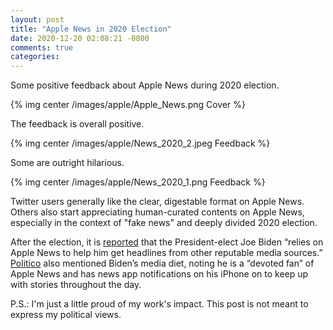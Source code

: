 ```yaml
---
layout: post
title: "Apple News in 2020 Election"
date: 2020-12-20 02:08:21 -0800
comments: true
categories: 
---
```


Some positive feedback about Apple News during 2020 election.

{% img center /images/apple/Apple_News.png Cover %}

<!--more-->

The feedback is overall positive. 

{% img center /images/apple/News_2020_2.jpeg Feedback %}

Some are outright hilarious.

{% img center /images/apple/News_2020_1.png Feedback %}

Twitter users generally like the clear, digestable format on Apple News. 
Others also start appreciating human-curated contents on Apple News, especially in the context of "fake news" and deeply divided 2020 election.

After the election, it is [reported](https://www.cnn.com/videos/business/2020/12/06/what-does-bidens-news-diet-reveal-about-him.cnn/video/playlists/business-reliable-sources/) that the President-elect Joe Biden “relies on Apple News to help him get headlines from other reputable media sources.” 
[Politico](https://www.politico.com/newsletters/politico-nightly/2020/12/07/what-joe-biden-reads-and-watches-491081) also mentioned Biden’s media diet, noting he is a “devoted fan” of Apple News and has news app notifications on his iPhone on to keep up with stories throughout the day. 

P.S.: I'm just a little proud of my work's impact. This post is not meant to express my political views.
